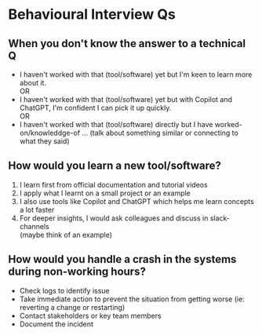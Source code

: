 # Behavioural Interview Qs

## When you don't know the answer to a technical Q

- I haven't worked with that (tool/software) yet but I'm keen to learn more about it.
</br> OR
- I haven't worked with that (tool/software) yet but with Copilot and ChatGPT, I'm confident I can pick it up quickly.
</br> OR
- I haven't worked with that (tool/software) directly but I have worked-on/knowleddge-of ... (talk about something similar or connecting to what they said)

## How would you learn a new tool/software?

1. I learn first from official documentation and tutorial videos
2. I apply what I learnt on a small project or an example
3. I also use tools like Copilot and ChatGPT which helps me learn concepts a lot faster
4. For deeper insights, I would ask colleagues and discuss in slack-channels
</br> (maybe think of an example)

## How would you handle a crash in the systems during non-working hours?

- Check logs to identify issue
- Take immediate action to prevent the situation from getting worse (ie: reverting a change or restarting)
- Contact stakeholders or key team members
- Document the incident




